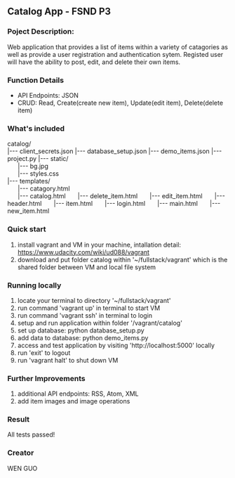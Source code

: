 ## Catalog App - FSND P3
### Poject Description:
Web application that provides a list of items within a variety of catagories as well as provide a user registration and authentication sytem. Registed user will have the ability to post, edit, and delete their own items.

### Function Details
- API Endpoints: JSON
- CRUD: Read, Create(create new item), Update(edit item), Delete(delete item)

### What's included
catalog/   
|--- client_secrets.json
|--- database_setup.json
|--- demo_items.json
|--- project.py
|--- static/  
&nbsp;&nbsp;&nbsp;&nbsp;&nbsp;&nbsp;|--- bg.jpg  
&nbsp;&nbsp;&nbsp;&nbsp;&nbsp;&nbsp;|--- styles.css  
|--- templates/    
&nbsp;&nbsp;&nbsp;&nbsp;&nbsp;&nbsp;|--- catagory.html  
&nbsp;&nbsp;&nbsp;&nbsp;&nbsp;&nbsp;|--- catalog.html 
&nbsp;&nbsp;&nbsp;&nbsp;&nbsp;&nbsp;|--- delete_item.html
&nbsp;&nbsp;&nbsp;&nbsp;&nbsp;&nbsp;|--- edit_item.html
&nbsp;&nbsp;&nbsp;&nbsp;&nbsp;&nbsp;|--- header.html
&nbsp;&nbsp;&nbsp;&nbsp;&nbsp;&nbsp;|--- item.html
&nbsp;&nbsp;&nbsp;&nbsp;&nbsp;&nbsp;|--- login.html
&nbsp;&nbsp;&nbsp;&nbsp;&nbsp;&nbsp;|--- main.html
&nbsp;&nbsp;&nbsp;&nbsp;&nbsp;&nbsp;|--- new_item.html

### Quick start
1. install vagrant and VM in your machine, intallation detail:
    https://www.udacity.com/wiki/ud088/vagrant
2. download and put folder catalog within '~/fullstack/vagrant' which is the shared folder between VM and local file system

### Running locally
1. locate your terminal to directory '~/fullstack/vagrant'
2. run command 'vagrant up' in terminal to start VM
3. run command 'vagrant ssh' in terminal to login
4. setup and run application within folder '/vagrant/catalog'
5. set up database: python database_setup.py
6. add data to database: python demo_items.py
7. access and test application by visiting 'http://localhost:5000' locally
8. run 'exit' to logout
9. run 'vagrant halt' to shut down VM

### Further Improvements
1. additional API endpoints: RSS, Atom, XML
2. add item images and image operations

### Result
All tests passed!

### Creator
WEN GUO